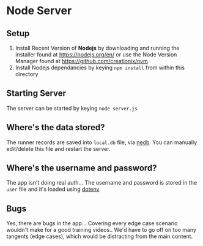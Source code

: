 # Node Server

## Setup 

1. Install Recent Version of **Nodejs** by downloading and running the installer found at https://nodejs.org/en/ or use the Node Version Manager found at https://github.com/creationix/nvm
2. Install Nodejs dependancies by keying `npm install` from within this directory

## Starting Server

The server can be started by keying `node server.js`

## Where's the data stored?

The runner records are saved into `local.db` file, via [nedb](https://github.com/louischatriot/nedb).  You can manually edit/delete this file and restart the server.

## Where's the username and password?

The app isn't doing real auth... The username and password is stored in the `user` file and it's loaded using [dotenv](https://github.com/motdotla/dotenv)

## Bugs

Yes, there are bugs in the app... Covering every edge case scenario wouldn't make for a good training videos.. We'd have to go off on too many tangents (edge cases), which would be distracting from the main content.
